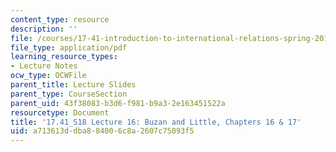 ```yaml
---
content_type: resource
description: ''
file: /courses/17-41-introduction-to-international-relations-spring-2018/a713613ddba884006c8a2607c75093f5_MIT17_41S18_lec16.pdf
file_type: application/pdf
learning_resource_types:
- Lecture Notes
ocw_type: OCWFile
parent_title: Lecture Slides
parent_type: CourseSection
parent_uid: 43f38083-b3d6-f981-b9a3-2e163451522a
resourcetype: Document
title: '17.41_S18 Lecture 16: Buzan and Little, Chapters 16 & 17'
uid: a713613d-dba8-8400-6c8a-2607c75093f5
---
```

